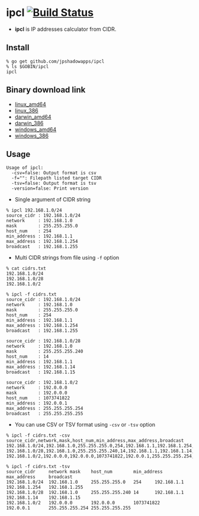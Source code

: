 # ipcl [![Build Status](https://drone.io/github.com/jpshadowapps/ipcl/status.png)](https://drone.io/github.com/jpshadowapps/ipcl/latest)
* __ipcl__ is IP addresses calculator from CIDR.

## Install

```
% go get github.com/jpshadowapps/ipcl
% ls $GOBIN/ipcl
ipcl
```

## Binary download link
* [linux_amd64](https://drone.io/github.com/jpshadowapps/ipcl/files/artifacts/bin/linux_amd64/ipcl)
* [linux_386](https://drone.io/github.com/jpshadowapps/ipcl/files/artifacts/bin/linux_386/ipcl)
* [darwin_amd64](https://drone.io/github.com/jpshadowapps/ipcl/files/artifacts/bin/darwin_amd64/ipcl)
* [darwin_386](https://drone.io/github.com/jpshadowapps/ipcl/files/artifacts/bin/darwin_386/ipcl)
* [windows_amd64](https://drone.io/github.com/jpshadowapps/ipcl/files/artifacts/bin/windows_amd64/ipcl.exe)
* [windows_386](https://drone.io/github.com/jpshadowapps/ipcl/files/artifacts/bin/windows_386/ipcl.exe)

## Usage

```
Usage of ipcl:
  -csv=false: Output format is csv
  -f="": Filepath listed target CIDR
  -tsv=false: Output format is tsv
  -version=false: Print version
```

* Single argument of CIDR string

```
% ipcl 192.168.1.0/24
source_cidr : 192.168.1.0/24
network     : 192.168.1.0
mask        : 255.255.255.0
host_num    : 254
min_address : 192.168.1.1
max_address : 192.168.1.254
broadcast   : 192.168.1.255
```

* Multi CIDR strings from file using `-f` option

```
% cat cidrs.txt
192.168.1.0/24
192.168.1.0/28
192.168.1.0/2

% ipcl -f cidrs.txt
source_cidr : 192.168.1.0/24
network     : 192.168.1.0
mask        : 255.255.255.0
host_num    : 254
min_address : 192.168.1.1
max_address : 192.168.1.254
broadcast   : 192.168.1.255

source_cidr : 192.168.1.0/28
network     : 192.168.1.0
mask        : 255.255.255.240
host_num    : 14
min_address : 192.168.1.1
max_address : 192.168.1.14
broadcast   : 192.168.1.15

source_cidr : 192.168.1.0/2
network     : 192.0.0.0
mask        : 192.0.0.0
host_num    : 1073741822
min_address : 192.0.0.1
max_address : 255.255.255.254
broadcast   : 255.255.255.255
```

* You can use CSV or TSV format using `-csv` or `-tsv` option

```
% ipcl -f cidrs.txt -csv
source_cidr,network,mask,host_num,min_address,max_address,broadcast
192.168.1.0/24,192.168.1.0,255.255.255.0,254,192.168.1.1,192.168.1.254,192.168.1.255
192.168.1.0/28,192.168.1.0,255.255.255.240,14,192.168.1.1,192.168.1.14,192.168.1.15
192.168.1.0/2,192.0.0.0,192.0.0.0,1073741822,192.0.0.1,255.255.255.254,255.255.255.255
```
```
% ipcl -f cidrs.txt -tsv
source_cidr     network mask    host_num        min_address     max_address     broadcast
192.168.1.0/24  192.168.1.0     255.255.255.0   254     192.168.1.1     192.168.1.254   192.168.1.255
192.168.1.0/28  192.168.1.0     255.255.255.240 14      192.168.1.1     192.168.1.14    192.168.1.15
192.168.1.0/2   192.0.0.0       192.0.0.0       1073741822      192.0.0.1       255.255.255.254 255.255.255.255
```
